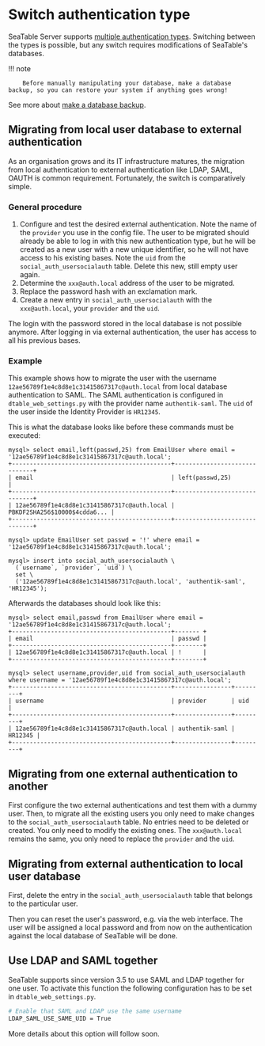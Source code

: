 # Switch authentication type

SeaTable Server supports [multiple authentication types](./overview.md). Switching between the types is possible, but any switch requires modifications of SeaTable's databases.

!!! note

        Before manually manipulating your database, make a database backup, so you can restore your system if anything goes wrong!

See more about [make a database backup](../../maintenance/backup-recovery.md).

## Migrating from local user database to external authentication

As an organisation grows and its IT infrastructure matures, the migration from local authentication to external authentication like LDAP, SAML, OAUTH is common requirement. Fortunately, the switch is comparatively simple.

### General procedure

1. Configure and test the desired external authentication. Note the name of the `provider` you use in the config file. The user to be migrated should already be able to log in with this new authentication type, but he will be created as a new user with a new unique identifier, so he will not have access to his existing bases. Note the `uid` from the `social_auth_usersocialauth` table. Delete this new, still empty user again.
2. Determine the `xxx@auth.local` address of the user to be migrated.
3. Replace the password hash with an exclamation mark.
4. Create a new entry in `social_auth_usersocialauth` with the `xxx@auth.local`, your `provider` and the `uid`.

The login with the password stored in the local database is not possible anymore. After logging in via external authentication, the user has access to all his previous bases.

### Example

This example shows how to migrate the user with the username `12ae56789f1e4c8d8e1c31415867317c@auth.local` from local database authentication to SAML. The SAML authentication is configured in `dtable_web_settings.py` with the provider name `authentik-saml`. The `uid` of the user inside the Identity Provider is `HR12345`.

This is what the database looks like before these commands must be executed:

```
mysql> select email,left(passwd,25) from EmailUser where email = '12ae56789f1e4c8d8e1c31415867317c@auth.local';
+---------------------------------------------+------------------------------+
| email                                       | left(passwd,25)              |
+---------------------------------------------+------------------------------+
| 12ae56789f1e4c8d8e1c31415867317c@auth.local | PBKDF2SHA256$10000$4cdda6... |
+---------------------------------------------+------------------------------+

mysql> update EmailUser set passwd = '!' where email = '12ae56789f1e4c8d8e1c31415867317c@auth.local';

mysql> insert into social_auth_usersocialauth \
  (`username`, `provider`, `uid`) \
  set \
  ('12ae56789f1e4c8d8e1c31415867317c@auth.local', 'authentik-saml', 'HR12345');
```

Afterwards the databases should look like this:

```
mysql> select email,passwd from EmailUser where email = '12ae56789f1e4c8d8e1c31415867317c@auth.local';
+---------------------------------------------+------- +
| email                                       | passwd |
+---------------------------------------------+--------+
| 12ae56789f1e4c8d8e1c31415867317c@auth.local | !      |
+---------------------------------------------+--------+

mysql> select username,provider,uid from social_auth_usersocialauth where username = '12ae56789f1e4c8d8e1c31415867317c@auth.local';
+---------------------------------------------+----------------+---------+
| username                                    | provider       | uid     |
+---------------------------------------------+----------------+---------+
| 12ae56789f1e4c8d8e1c31415867317c@auth.local | authentik-saml | HR12345 |
+---------------------------------------------+----------------+---------+
```

## Migrating from one external authentication to another

First configure the two external authentications and test them with a dummy user. Then, to migrate all the existing users you only need to make changes to the `social_auth_usersocialauth` table. No entries need to be deleted or created. You only need to modify the existing ones. The `xxx@auth.local` remains the same, you only need to replace the `provider` and the `uid`.

## Migrating from external authentication to local user database

First, delete the entry in the `social_auth_usersocialauth` table that belongs to the particular user.

Then you can reset the user's password, e.g. via the web interface. The user will be assigned a local password and from now on the authentication against the local database of SeaTable will be done.

## Use LDAP and SAML together

SeaTable supports since version 3.5 to use SAML and LDAP together for one user. To activate this function the following configuration has to be set in `dtable_web_settings.py`.

```bash
# Enable that SAML and LDAP use the same username
LDAP_SAML_USE_SAME_UID = True
```

More details about this option will follow soon.
